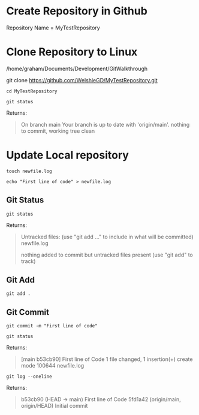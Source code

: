# Create Repository in Github

Repository Name = MyTestRepository

# Clone Repository to Linux 

/home/graham/Documents/Development/GitWalkthrough

git clone https://github.com/WelshieGD/MyTestRepository.git

```
cd MyTestRepository

git status

```
Returns:
>On branch main
>Your branch is up to date with 'origin/main'.
>nothing to commit, working tree clean

# Update Local repository

```
touch newfile.log

echo "First line of code" > newfile.log

```

## Git Status

```
git status
```
Returns:
>Untracked files:
>  (use "git add <file>..." to include in what will be committed)
>        newfile.log
>
> nothing added to commit but untracked files present (use "git add" to track)

## Git Add

```
git add .
```

## Git Commit
```
git commit -m "First line of code"

git status

```

Returns:
>[main b53cb90] First line of Code
> 1 file changed, 1 insertion(+)
> create mode 100644 newfile.log

```
git log --oneline
```
Returns:
>b53cb90 (HEAD -> main) First line of Code
>5fd1a42 (origin/main, origin/HEAD) Initial commit